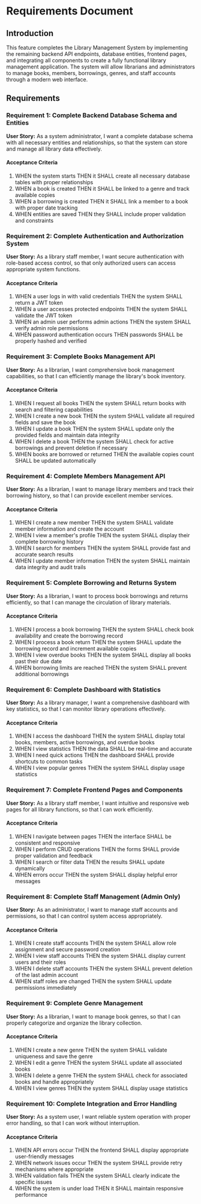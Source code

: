 # Requirements Document

## Introduction

This feature completes the Library Management System by implementing the remaining backend API endpoints, database entities, frontend pages, and integrating all components to create a fully functional library management application. The system will allow librarians and administrators to manage books, members, borrowings, genres, and staff accounts through a modern web interface.

## Requirements

### Requirement 1: Complete Backend Database Schema and Entities

**User Story:** As a system administrator, I want a complete database schema with all necessary entities and relationships, so that the system can store and manage all library data effectively.

#### Acceptance Criteria

1. WHEN the system starts THEN it SHALL create all necessary database tables with proper relationships
2. WHEN a book is created THEN it SHALL be linked to a genre and track available copies
3. WHEN a borrowing is created THEN it SHALL link a member to a book with proper date tracking
4. WHEN entities are saved THEN they SHALL include proper validation and constraints

### Requirement 2: Complete Authentication and Authorization System

**User Story:** As a library staff member, I want secure authentication with role-based access control, so that only authorized users can access appropriate system functions.

#### Acceptance Criteria

1. WHEN a user logs in with valid credentials THEN the system SHALL return a JWT token
2. WHEN a user accesses protected endpoints THEN the system SHALL validate the JWT token
3. WHEN an admin user performs admin actions THEN the system SHALL verify admin role permissions
4. WHEN password authentication occurs THEN passwords SHALL be properly hashed and verified

### Requirement 3: Complete Books Management API

**User Story:** As a librarian, I want comprehensive book management capabilities, so that I can efficiently manage the library's book inventory.

#### Acceptance Criteria

1. WHEN I request all books THEN the system SHALL return books with search and filtering capabilities
2. WHEN I create a new book THEN the system SHALL validate all required fields and save the book
3. WHEN I update a book THEN the system SHALL update only the provided fields and maintain data integrity
4. WHEN I delete a book THEN the system SHALL check for active borrowings and prevent deletion if necessary
5. WHEN books are borrowed or returned THEN the available copies count SHALL be updated automatically

### Requirement 4: Complete Members Management API

**User Story:** As a librarian, I want to manage library members and track their borrowing history, so that I can provide excellent member services.

#### Acceptance Criteria

1. WHEN I create a new member THEN the system SHALL validate member information and create the account
2. WHEN I view a member's profile THEN the system SHALL display their complete borrowing history
3. WHEN I search for members THEN the system SHALL provide fast and accurate search results
4. WHEN I update member information THEN the system SHALL maintain data integrity and audit trails

### Requirement 5: Complete Borrowing and Returns System

**User Story:** As a librarian, I want to process book borrowings and returns efficiently, so that I can manage the circulation of library materials.

#### Acceptance Criteria

1. WHEN I process a book borrowing THEN the system SHALL check book availability and create the borrowing record
2. WHEN I process a book return THEN the system SHALL update the borrowing record and increment available copies
3. WHEN I view overdue books THEN the system SHALL display all books past their due date
4. WHEN borrowing limits are reached THEN the system SHALL prevent additional borrowings

### Requirement 6: Complete Dashboard with Statistics

**User Story:** As a library manager, I want a comprehensive dashboard with key statistics, so that I can monitor library operations effectively.

#### Acceptance Criteria

1. WHEN I access the dashboard THEN the system SHALL display total books, members, active borrowings, and overdue books
2. WHEN I view statistics THEN the data SHALL be real-time and accurate
3. WHEN I need quick actions THEN the dashboard SHALL provide shortcuts to common tasks
4. WHEN I view popular genres THEN the system SHALL display usage statistics

### Requirement 7: Complete Frontend Pages and Components

**User Story:** As a library staff member, I want intuitive and responsive web pages for all library functions, so that I can work efficiently.

#### Acceptance Criteria

1. WHEN I navigate between pages THEN the interface SHALL be consistent and responsive
2. WHEN I perform CRUD operations THEN the forms SHALL provide proper validation and feedback
3. WHEN I search or filter data THEN the results SHALL update dynamically
4. WHEN errors occur THEN the system SHALL display helpful error messages

### Requirement 8: Complete Staff Management (Admin Only)

**User Story:** As an administrator, I want to manage staff accounts and permissions, so that I can control system access appropriately.

#### Acceptance Criteria

1. WHEN I create staff accounts THEN the system SHALL allow role assignment and secure password creation
2. WHEN I view staff accounts THEN the system SHALL display current users and their roles
3. WHEN I delete staff accounts THEN the system SHALL prevent deletion of the last admin account
4. WHEN staff roles are changed THEN the system SHALL update permissions immediately

### Requirement 9: Complete Genre Management

**User Story:** As a librarian, I want to manage book genres, so that I can properly categorize and organize the library collection.

#### Acceptance Criteria

1. WHEN I create a new genre THEN the system SHALL validate uniqueness and save the genre
2. WHEN I edit a genre THEN the system SHALL update all associated books
3. WHEN I delete a genre THEN the system SHALL check for associated books and handle appropriately
4. WHEN I view genres THEN the system SHALL display usage statistics

### Requirement 10: Complete Integration and Error Handling

**User Story:** As a system user, I want reliable system operation with proper error handling, so that I can work without interruption.

#### Acceptance Criteria

1. WHEN API errors occur THEN the frontend SHALL display appropriate user-friendly messages
2. WHEN network issues occur THEN the system SHALL provide retry mechanisms where appropriate
3. WHEN validation fails THEN the system SHALL clearly indicate the specific issues
4. WHEN the system is under load THEN it SHALL maintain responsive performance

